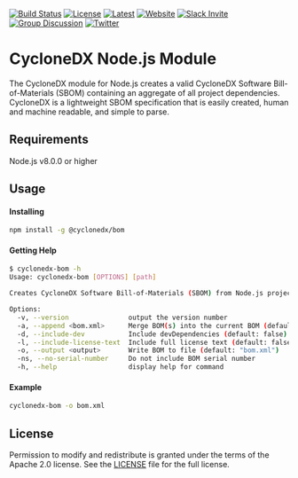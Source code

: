 [![Build Status](https://github.com/CycloneDX/cyclonedx-node-module/workflows/Node%20CI/badge.svg)](https://github.com/CycloneDX/cyclonedx-node-module/actions?workflow=Node+CI)
[![License](https://img.shields.io/badge/license-Apache%202.0-brightgreen.svg)][License]
[![Latest](
https://img.shields.io/npm/v/@cyclonedx/bom)](https://www.npmjs.com/package/@cyclonedx/bom)
[![Website](https://img.shields.io/badge/https://-cyclonedx.org-blue.svg)](https://cyclonedx.org/)
[![Slack Invite](https://img.shields.io/badge/Slack-Join-blue?logo=slack&labelColor=393939)](https://cyclonedx.org/slack/invite)
[![Group Discussion](https://img.shields.io/badge/discussion-groups.io-blue.svg)](https://groups.io/g/CycloneDX)
[![Twitter](https://img.shields.io/twitter/url/http/shields.io.svg?style=social&label=Follow)](https://twitter.com/CycloneDX_Spec)

CycloneDX Node.js Module
=========

The CycloneDX module for Node.js creates a valid CycloneDX Software Bill-of-Materials (SBOM) containing an aggregate of all project dependencies. CycloneDX is a lightweight SBOM specification that is easily created, human and machine readable, and simple to parse.

Requirements
-------------------
Node.js v8.0.0 or higher

Usage
-------------------

#### Installing

```bash
npm install -g @cyclonedx/bom
```

#### Getting Help
```bash
$ cyclonedx-bom -h
Usage: cyclonedx-bom [OPTIONS] [path]

Creates CycloneDX Software Bill-of-Materials (SBOM) from Node.js projects

Options:
  -v, --version               output the version number
  -a, --append <bom.xml>      Merge BOM(s) into the current BOM (default: [])
  -d, --include-dev           Include devDependencies (default: false)
  -l, --include-license-text  Include full license text (default: false)
  -o, --output <output>       Write BOM to file (default: "bom.xml")
  -ns, --no-serial-number     Do not include BOM serial number
  -h, --help                  display help for command
```

#### Example
```bash
cyclonedx-bom -o bom.xml
```

License
-------------------

Permission to modify and redistribute is granted under the terms of the Apache 2.0 license. See the [LICENSE] file for the full license.

[License]: https://github.com/CycloneDX/cyclonedx-node-module/blob/master/LICENSE
